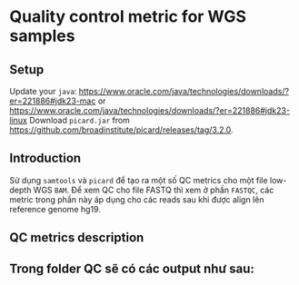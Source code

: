 # Quality control metric for WGS samples

## Setup 
Update your `java`: https://www.oracle.com/java/technologies/downloads/?er=221886#jdk23-mac or https://www.oracle.com/java/technologies/downloads/?er=221886#jdk23-linux
Download `picard.jar` from https://github.com/broadinstitute/picard/releases/tag/3.2.0.
## Introduction 
Sử dụng `samtools` và `picard` để tạo ra một số QC metrics cho một file low-depth WGS `BAM`. Để xem QC cho file FASTQ thì xem ở phần `FASTQC`, các metric trong phần này áp dụng cho các reads sau khi được align lên reference genome hg19. 

## QC metrics description
Trong folder QC sẽ có các output như sau:
- 

